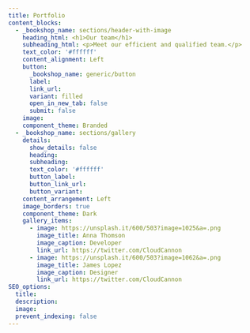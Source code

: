 ```yaml
---
title: Portfolio
content_blocks:
  - _bookshop_name: sections/header-with-image
    heading_html: <h1>Our team</h1>
    subheading_html: <p>Meet our efficient and qualified team.</p>
    text_color: '#ffffff'
    content_alignment: Left
    button:
      _bookshop_name: generic/button
      label:
      link_url:
      variant: filled
      open_in_new_tab: false
      submit: false
    image:
    component_theme: Branded
  - _bookshop_name: sections/gallery
    details:
      show_details: false
      heading:
      subheading:
      text_color: '#ffffff'
      button_label:
      button_link_url:
      button_variant:
    content_arrangement: Left
    image_borders: true
    component_theme: Dark
    gallery_items:
      - image: https://unsplash.it/600/503?image=1025&a=.png
        image_title: Anna Thomson
        image_caption: Developer
        link_url: https://twitter.com/CloudCannon
      - image: https://unsplash.it/600/503?image=1062&a=.png
        image_title: James Lopez
        image_caption: Designer
        link_url: https://twitter.com/CloudCannon
SEO_options:
  title:
  description:
  image:
  prevent_indexing: false
---
```

